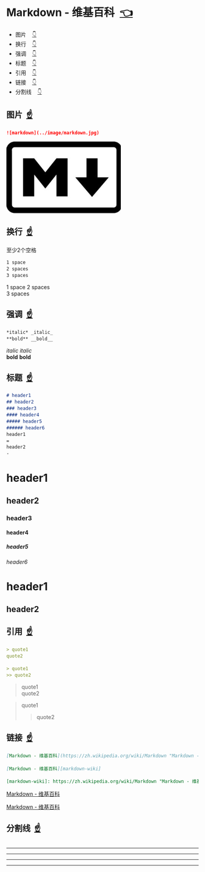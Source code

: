 # <a id="wiki">Markdown - 维基百科</a>&nbsp;&nbsp;[:point_left:][readme.note] #

* 图片&nbsp;&nbsp;&nbsp;&nbsp;[:point_down:][image]
* 换行&nbsp;&nbsp;&nbsp;&nbsp;[:point_down:][line_break]
* 强调&nbsp;&nbsp;&nbsp;&nbsp;[:point_down:][emphasis]
* 标题&nbsp;&nbsp;&nbsp;&nbsp;[:point_down:][header]
* 引用&nbsp;&nbsp;&nbsp;&nbsp;[:point_down:][quote]
* 链接&nbsp;&nbsp;&nbsp;&nbsp;[:point_down:][link]
* 分割线&nbsp;&nbsp;&nbsp;&nbsp;[:point_down:][horizontal]

## <a id="image"></a>图片&nbsp;&nbsp;[:point_up:][wiki] ##

```markdown
![markdown](../image/markdown.jpg)
```

![markdown](../image/markdown.jpg)

## <a id="line_break"></a>换行&nbsp;&nbsp;[:point_up:][wiki] ##

至少2个空格

```markdown
1 space 
2 spaces  
3 spaces   
```

1 space 
2 spaces  
3 spaces   

## <a id="emphasis"></a>强调&nbsp;&nbsp;[:point_up:][wiki] ##

```markdown
*italic* _italic_  
**bold** __bold__
```

*italic* _italic_  
**bold** __bold__

## <a id="header"></a>标题&nbsp;&nbsp;[:point_up:][wiki] ##

```markdown
# header1
## header2
### header3
#### header4
##### header5
###### header6
header1
=
header2
-
```

# header1
## header2
### header3
#### header4
##### header5
###### header6
header1
=
header2
-

## <a id="quote"></a>引用&nbsp;&nbsp;[:point_up:][wiki] ##

```markdown
> quote1  
quote2

> quote1
>> quote2
```

> quote1  
quote2

> quote1
>> quote2

## <a id="link"></a>链接&nbsp;&nbsp;[:point_up:][wiki] ##

```markdown
[Markdown - 维基百科](https://zh.wikipedia.org/wiki/Markdown "Markdown - 维基百科")

[Markdown - 维基百科][markdown-wiki]

[markdown-wiki]: https://zh.wikipedia.org/wiki/Markdown "Markdown - 维基百科"
```

[Markdown - 维基百科](https://zh.wikipedia.org/wiki/Markdown "Markdown - 维基百科")

[Markdown - 维基百科][markdown-wiki]

[markdown-wiki]: https://zh.wikipedia.org/wiki/Markdown "Markdown - 维基百科"

## <a id="horizontal"></a>分割线&nbsp;&nbsp;[:point_up:][wiki] ##

```markdown
```

***
---
___
* * *

<!-- 链接 开始 -->
[wiki]: #wiki "Markdown - 维基百科"
[readme.note]: ../README.md#note "README 笔记"
[image]: #image "图片"
[line_break]: #line_break "换行"
[emphasis]: #emphasis "强调"
[header]: #header "标题"
[quote]: #quote "引用"
[link]: #link "链接"
[horizontal]: #horizontal "分割线"
<!-- 链接 结束 -->